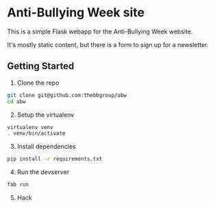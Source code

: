 Anti-Bullying Week site
=======================

This is a simple Flask webapp for the Anti-Bullying Week website.

It's mostly static content, but there is a form to sign up for a newsletter.

Getting Started
---------------

1. Clone the repo
```sh
git clone git@github.com:thebbgroup/abw
cd abw
```

2. Setup the virtualenv
```sh
virtualenv venv
. venv/bin/activate
```

3. Install dependencies
```sh
pip install -r requirements.txt
```

4. Run the devserver
```sh
fab run
```

5. Hack

